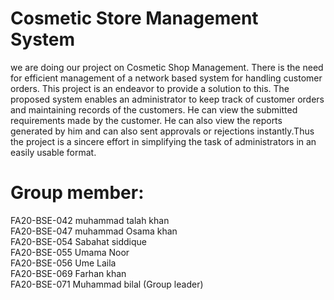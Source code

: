 # Cosmetic Store Management System
we are doing our project on Cosmetic Shop Management. There is the need for efficient management of a network based system for handling customer orders.
This project is an endeavor to provide a solution to this. The proposed system enables an administrator to keep track of customer orders and maintaining records of the customers. He can view the submitted requirements made by the customer. He can also view the reports generated by him and can also sent approvals or rejections instantly.Thus the project is a sincere effort in simplifying the task of administrators in an easily usable format.

# Group member:
FA20-BSE-042 muhammad talah khan <br>
FA20-BSE-047 muhammad Osama khan<br>
FA20-BSE-054 Sabahat siddique<br>
FA20-BSE-055 Umama Noor<br>
FA20-BSE-056 Ume Laila<br>
FA20-BSE-069 Farhan khan <br>
FA20-BSE-071 Muhammad bilal (Group leader) <br>
